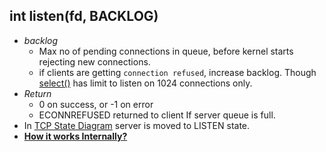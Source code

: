 ## int listen(fd, BACKLOG)
- *backlog*
  - Max no of pending connections in queue, before kernel starts rejecting new connections.
  - if clients are getting `connection refused`, increase backlog. Though [select()](..) has limit to listen on 1024 connections only.
- *Return*
  - 0 on success, or -1 on error
  - ECONNREFUSED returned to client If server queue is full.
- In [TCP State Diagram](/Networking/OSI-Layers/Layer-4/Protocols/TCP) server is moved to LISTEN state.
- **[How it works Internally?](How_listen_works_internally)**

